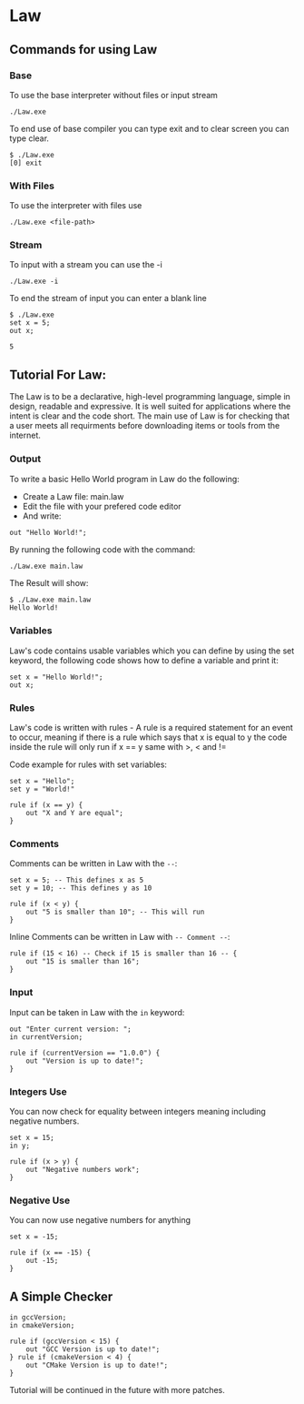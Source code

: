 # Law

## Commands for using Law

### Base
To use the base interpreter without files or input stream
```law
./Law.exe
```
To end use of base compiler you can type exit and to clear screen you can type clear.
```law
$ ./Law.exe
[0] exit
```

### With Files
To use the interpreter with files use
```law
./Law.exe <file-path>
```

### Stream
To input with a stream you can use the -i
```law
./Law.exe -i
```
To end the stream of input you can enter a blank line
```law
$ ./Law.exe
set x = 5;
out x;

5
```

## Tutorial For Law:
The Law is to be a declarative, high-level programming language, simple in design, readable and expressive. It is well suited for applications where the intent is clear and the code short. The main use of Law is for checking that a user meets all requirments before downloading items or tools from the internet. 

### Output
To write a basic Hello World program in Law do the following:
- Create a Law file: main.law
- Edit the file with your prefered code editor
- And write:
```law
out "Hello World!";
```
By running the following code with the command:
```bash
./Law.exe main.law
```
The Result will show:
```
$ ./Law.exe main.law
Hello World!

```
### Variables
Law's code contains usable variables which you can define by using the set keyword, the following code shows how to define a variable and print it:
```law
set x = "Hello World!";
out x;
```

### Rules
Law's code is written with rules - A rule is a required statement for an event to occur, meaning if there is a rule which says that x is equal to y the code inside the rule will only run if x == y same with >, < and !=

Code example for rules with set variables:
```law
set x = "Hello";
set y = "World!"

rule if (x == y) {
    out "X and Y are equal";
}
```

### Comments
Comments can be written in Law with the `--`:
```law
set x = 5; -- This defines x as 5
set y = 10; -- This defines y as 10

rule if (x < y) {
    out "5 is smaller than 10"; -- This will run
}
```
Inline Comments can be written in Law with `-- Comment --`:
```law
rule if (15 < 16) -- Check if 15 is smaller than 16 -- {
    out "15 is smaller than 16";
}
```

### Input
Input can be taken in Law with the `in` keyword:
```law
out "Enter current version: ";
in currentVersion;

rule if (currentVersion == "1.0.0") {
    out "Version is up to date!";
}
```

### Integers Use

You can now check for equality between integers meaning including negative numbers.
```law
set x = 15;
in y;

rule if (x > y) {
    out "Negative numbers work";
}
```

### Negative Use

You can now use negative numbers for anything
```law
set x = -15;

rule if (x == -15) {
    out -15;
}
```

## A Simple Checker
```law
in gccVersion;
in cmakeVersion;

rule if (gccVersion < 15) {
    out "GCC Version is up to date!";
} rule if (cmakeVersion < 4) {
    out "CMake Version is up to date!";
}
```

Tutorial will be continued in the future with more patches.
